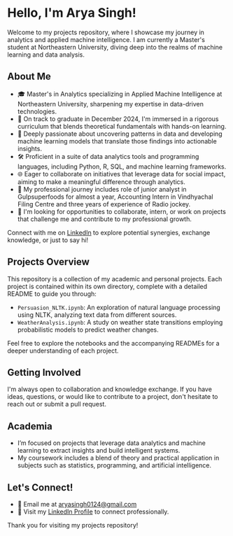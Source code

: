# Hello, I'm Arya Singh!

Welcome to my projects repository, where I showcase my journey in analytics and applied machine intelligence. I am currently a Master's student at Northeastern University, diving deep into the realms of machine learning and data analysis.

## About Me
- 🎓 Master's in Analytics specializing in Applied Machine Intelligence at Northeastern University, sharpening my expertise in data-driven technologies.
- 📅 On track to graduate in December 2024, I'm immersed in a rigorous curriculum that blends theoretical fundamentals with hands-on learning.
- 🤖 Deeply passionate about uncovering patterns in data and developing machine learning models that translate those findings into actionable insights.
- 🛠️ Proficient in a suite of data analytics tools and programming languages, including Python, R, SQL, and machine learning frameworks.
- 🌐 Eager to collaborate on initiatives that leverage data for social impact, aiming to make a meaningful difference through analytics.
- 💼 My professional journey includes role of junior analyst in Gulpsuperfoods for almost a year, Accounting Intern in Vindhyachal Filing Centre and three years of experience of Radio jockey.
- 🤝 I'm looking for opportunities to collaborate, intern, or work on projects that challenge me and contribute to my professional growth.

Connect with me on [LinkedIn](https://www.linkedin.com/in/arya-singh-3382a9269/) to explore potential synergies, exchange knowledge, or just to say hi!


## Projects Overview
This repository is a collection of my academic and personal projects. Each project is contained within its own directory, complete with a detailed README to guide you through:

- `Persuasion_NLTK.ipynb`: An exploration of natural language processing using NLTK, analyzing text data from different sources.
- `WeatherAnalysis.ipynb`: A study on weather state transitions employing probabilistic models to predict weather changes.

Feel free to explore the notebooks and the accompanying READMEs for a deeper understanding of each project.

## Getting Involved
I'm always open to collaboration and knowledge exchange. If you have ideas, questions, or would like to contribute to a project, don't hesitate to reach out or submit a pull request.

## Academia
- I’m focused on projects that leverage data analytics and machine learning to extract insights and build intelligent systems.
- My coursework includes a blend of theory and practical application in subjects such as statistics, programming, and artificial intelligence.

## Let's Connect!
- 📧 Email me at aryasingh0124@gmail.com
- 💼 Visit my [LinkedIn Profile](https://www.linkedin.com/in/arya-singh-3382a9269/) to connect professionally.

Thank you for visiting my projects repository!

